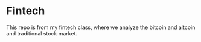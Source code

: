 # Fintech

This repo is from my fintech class, where we analyze the bitcoin and altcoin and traditional stock market.
